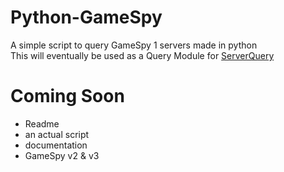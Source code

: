 # Python-GameSpy
A simple script to query GameSpy 1 servers made in python<br>
This will eventually be used as a Query Module for [ServerQuery](https://github.com/ihasTaco/ServerQuery)

# Coming Soon
 - Readme
 - an actual script
 - documentation
 - GameSpy v2 & v3
